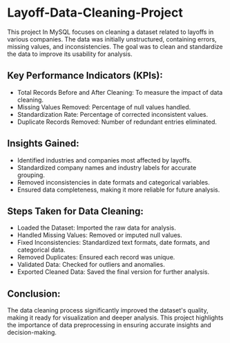 # Layoff-Data-Cleaning-Project
This project In MySQL focuses on cleaning a dataset related to layoffs in various companies. The data was initially unstructured, containing errors, missing values, and inconsistencies. The goal was to clean and standardize the data to improve its usability for analysis.

## Key Performance Indicators (KPIs):

- Total Records Before and After Cleaning: To measure the impact of data cleaning.
- Missing Values Removed: Percentage of null values handled.
- Standardization Rate: Percentage of corrected inconsistent values.
- Duplicate Records Removed: Number of redundant entries eliminated.

## Insights Gained:
- Identified industries and companies most affected by layoffs.
- Standardized company names and industry labels for accurate grouping.
- Removed inconsistencies in date formats and categorical variables.
- Ensured data completeness, making it more reliable for future analysis.

## Steps Taken for Data Cleaning:
- Loaded the Dataset:  Imported the raw data for analysis.
- Handled Missing Values: Removed or imputed null values.
- Fixed Inconsistencies: Standardized text formats, date formats, and categorical data.
- Removed Duplicates: Ensured each record was unique.
- Validated Data: Checked for outliers and anomalies.
- Exported Cleaned Data: Saved the final version for further analysis.

## Conclusion:
The data cleaning process significantly improved the dataset's quality, making it ready for visualization and deeper analysis. This project highlights the importance of data preprocessing in ensuring accurate insights and decision-making.
